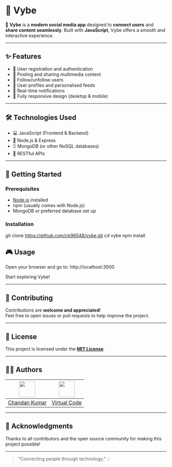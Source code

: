# 🌟 Vybe

🚀 **Vybe** is a **modern social media app** designed to **connect users** and **share content seamlessly**. Built with **JavaScript**, Vybe offers a smooth and interactive experience.

---

## ✨ Features

- 🔐 User registration and authentication
- 📝 Posting and sharing multimedia content
- 🤝 Follow/unfollow users
- 👤 User profiles and personalised feeds
- 🔔 Real-time notifications
- 📱 Fully responsive design (desktop & mobile)

---

## 🛠️ Technologies Used

- 💻 JavaScript (Frontend & Backend)
- 🔧 Node.js & Express
- 🗄️ MongoDB (or other NoSQL databases)
- 🔗 RESTful APIs

---

## 🚀 Getting Started

### Prerequisites

- [Node.js](https://nodejs.org/) installed
- npm (usually comes with Node.js)
- MongoDB or preferred database set up

### Installation

git clone https://github.com/ck96548/vybe.git
cd vybe
npm install

## 🎮 Usage

Open your browser and go to:
http://localhost:3000



Start exploring Vybe!

---

## 🤝 Contributing

Contributions are **welcome and appreciated**!  
Feel free to open issues or pull requests to help improve the project.

---

## 📄 License

This project is licensed under the **[MIT License](LICENSE)**.

---

## 👩‍💻 Authors

| <img src="https://avatars.githubusercontent.com/u/ck96548" width="50" /> | <img src="https://avatars.githubusercontent.com/u/Virtualcode-yt" width="50" /> |
| --- | --- |
| [Chandan Kumar](https://github.com/ck96548) | [Virtual Code](https://github.com/Virtualcode-yt) |

---

## 🙏 Acknowledgments

Thanks to all contributors and the open source community for making this project possible!

---

> "Connecting people through technology." 💡



